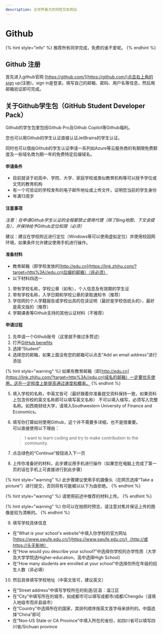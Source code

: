 ```yaml
---
description: 全世界最大的同性交友网站
---
```


# Github

{% hint style="info" %}
推荐所有同学完成，免费的谁不爱呢。
{% endhint %}

## Github 注册

首先进入github官网 [https://github.com/](https://github.com/)点击右上角的sign up(注册)，sign in是登录。填写自己的邮箱、密码、用户名等信息，然后用邮箱验证即可完成。

## 关于Github学生包（GitHub Student Developer Pack）

Github的学生包里包括Github Pro及Github Copilot等Github福利。

您也可以用Github的学生认证直接认证JetBrains的学生认证。

同时也可以借由Github的学生认证申请一系列如Azure等云服务商的有期限免费额度及一些域名商为期一年的免费特定后缀域名。

#### 申请条件

* 目前就读于初高中、学院、大学、家庭学校或类似教育机构等可以授予学位或文凭的教育机构
* 有一个可验证的学校发布的电子邮件地址或上传文件，证明您当前的学生身份
* 年满13周岁

#### 注意事项

_注意：在申请Github学生认证的全程都禁止使用代理（除了Bing地图，下文会提及），并保持给予Github定位权限（必须）_

建议：建议在学校附近进行定位（Windows等可以使用虚拟定位）并使用校园网环境，如果条件允许建议使用手机进行操作。

#### 准备材料

* 教育邮箱（即学校发放的[http://edu.cn](https://link.zhihu.com/?target=http%3A//edu.cn)后缀的邮箱）（非必须）
* 以下材料四选一

1. 带有学校名称，学校公章（如有），个人信息及有效期的学生证
2. 带有学校名称，入学日期和学校公章的录取通知书（推荐）
3. 学信网的个人学籍报告或学校出具的在读证明（最好是学校信纸头的），最好是英文版的（推荐）
4. 学期课表等Github支持的其他认证材料（不推荐）

#### 申请过程

1. 先申请一个Github账号（这里就不做过多赘述）
2. 打开[GitHub benefits](https://link.zhihu.com/?target=https%3A//education.github.com/discount\_requests/pack\_application)
3. 选择“Student”
4. 选择您的邮箱，如果上面没有您的邮箱可以点击“Add an email address”进行添加

{% hint style="warning" %}
如果有教育邮箱（即[http://edu.cn](https://link.zhihu.com/?target=http%3A//edu.cn)域名的邮箱）一定要优先使用，这在一定程度上能提高通过速度和概率。
{% endhint %}

5. 填入学校的名称，中英文皆可（最好跟着你准备提交资料保持一致，如果资料上包含你校的英文名称即可以填写英文名称） 不可以填入缩写，必须写入完整名称。如西南财经大学，请填入Southwestern University of Finance and Economics。
6.  填写你打算如何使用Github，这个并不需要多详细，也不是很重要。\
    可以直接使用以下理由：

    > I want to learn coding and try to make contribution to the community.
7. 点击绿色的“Continue”按钮进入下一页
8. 上传你准备好的材料，此步建议用手机进行操作（如果您在电脑上完成了第一页的话在手机上可直接进行到此步骤）

{% hint style="warning" %}
此步骤建议使用手机摄像头（在网页选择“Take a picture”）进行提交，否则将有可能被以以下为由拒绝。
{% endhint %}

{% hint style="warning" %}
请使用前述中推荐的材料上传。
{% endhint %}

{% hint style="warning" %}
你可以在拍照时预览，请注意对焦并保证上传的图像是较为清晰的。
{% endhint %}

9. 填写学校具体信息

* 在“What is your school's website”中填入你学校的官方网址[https://www.swufe.edu.cn/](https://www.swufe.edu.cn/)（http://或https://头无影响）
* 在“How would you describe your school?”中选择你学校的办学性质（大学及大学学院选Higher-education，高中选择High School）
* 在“How many students are enrolled at your school”中选择你所在年级的招生人数（非必填）

10. 然后具体填写学校地址（中英文皆可，建议英文）

* 在“Street address”中填写学校所在的街道/区县：温江区
* 在“City”中填写所在的城市，如成都市可以填写成都市/成都/Chengdu（请填入地级市而非县级市）
* 在“Country”中选择所在的国家，其排列顺序按英文首字母来排列的。中国选择“China”即可
* 在“Non-US State or CA Province”中填入所在的省份，如四川省可以填写四川省/Sichuan province
